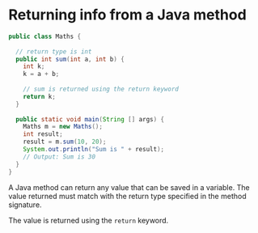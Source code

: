 # Returning info from a Java method

```java
public class Maths { 
  
  // return type is int
  public int sum(int a, int b) {
    int k;
    k = a + b;
    
    // sum is returned using the return keyword
    return k;
  }
  
  public static void main(String [] args) {
    Maths m = new Maths();
    int result;
    result = m.sum(10, 20);
    System.out.println("Sum is " + result);
    // Output: Sum is 30
  }
}
```

A Java method can return any value that can be saved in a variable. The value returned must match with the return type specified in the method signature.

The value is returned using the `return` keyword.